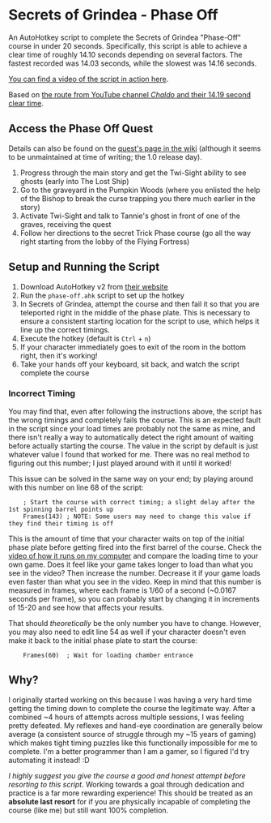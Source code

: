 # Secrets of Grindea - Phase Off

An AutoHotkey script to complete the Secrets of Grindea "Phase-Off" course in under 20 seconds.
Specifically, this script is able to achieve a clear time of roughly 14.10 seconds depending on several factors.
The fastest recorded was 14.03 seconds, while the slowest was 14.16 seconds.

[You can find a video of the script in action here](https://youtu.be/9otD3gZgFZA).

Based on [the route from YouTube channel *Chaldo* and their 14.19 second clear time](https://youtu.be/0fyMZx7T2Kk).

## Access the Phase Off Quest

Details can also be found on the [quest's page in the wiki](https://secretsofgrindea.fandom.com/wiki/Phase-Off)
(although it seems to be unmaintained at time of writing; the 1.0 release day).

1. Progress through the main story and get the Twi-Sight ability to see ghosts (early into The Lost Ship)
2. Go to the graveyard in the Pumpkin Woods (where you enlisted the help of the Bishop to break the curse
   trapping you there much earlier in the story)
3. Activate Twi-Sight and talk to Tannie's ghost in front of one of the graves, receiving the quest
4. Follow her directions to the secret Trick Phase course (go all the way right starting from the lobby of the Flying Fortress)

## Setup and Running the Script

1. Download AutoHotkey v2 from [their website](https://www.autohotkey.com/)
2. Run the `phase-off.ahk` script to set up the hotkey
3. In Secrets of Grindea, attempt the course and then fail it so that you are teleported right in the middle of the phase plate.
   This is necessary to ensure a consistent starting location for the script to use, which helps it line up the correct timings.
4. Execute the hotkey (default is `Ctrl` + `n`)
5. If your character immediately goes to exit of the room in the bottom right, then it's working!
6. Take your hands off your keyboard, sit back, and watch the script complete the course

### Incorrect Timing

You may find that, even after following the instructions above, the script has the wrong timings and completely fails the course.
This is an expected fault in the script since your load times are probably not the same as mine, and there isn't really a way
to automatically detect the right amount of waiting before actually starting the course. The value in the script by default is
just whatever value I found that worked for me. There was no real method to figuring out this number; I just played around with
it until it worked!

This issue can be solved in the same way on your end; by playing around with this number on line 68 of the script:

```autohotkey
	; Start the course with correct timing; a slight delay after the 1st spinning barrel points up
	Frames(143)	; NOTE: Some users may need to change this value if they find their timing is off
```

This is the amount of time that your character waits on top of the initial phase plate before getting fired into the first barrel
of the course. Check the [video of how it runs on my computer](https://youtu.be/9otD3gZgFZA) and compare the loading time to your
own game. Does it feel like your game takes longer to load than what you see in the video? Then increase the number. Decrease it
if your game loads even faster than what you see in the video. Keep in mind that this number is measured in frames, where
each frame is 1/60 of a second (~0.0167 seconds per frame), so you can probably start by changing it in increments of 15-20
and see how that affects your results.

That should *theoretically* be the only number you have to change. However, you may also need to edit line 54 as well if your
character doesn't even make it back to the initial phase plate to start the course:

```autohotkey
	Frames(60)	; Wait for loading chamber entrance
```

## Why?

I originally started working on this because I was having a very hard time getting the timing down to complete
the course the legitimate way. After a combined ~4 hours of attempts across multiple sessions, I was feeling pretty defeated.
My reflexes and hand-eye coordination are generally below average (a consistent source of struggle through my ~15 years of gaming)
which makes tight timing puzzles like this functionally impossible for me to complete. I'm a better programmer than I am a gamer,
so I figured I'd try automating it instead! :D

*I highly suggest you give the course a good and honest attempt before resorting to this script*. Working towards a goal
through dedication and practice is a far more rewarding experience! This should be treated as an **absolute last resort**
for if you are physically incapable of completing the course (like me) but still want 100% completion.

